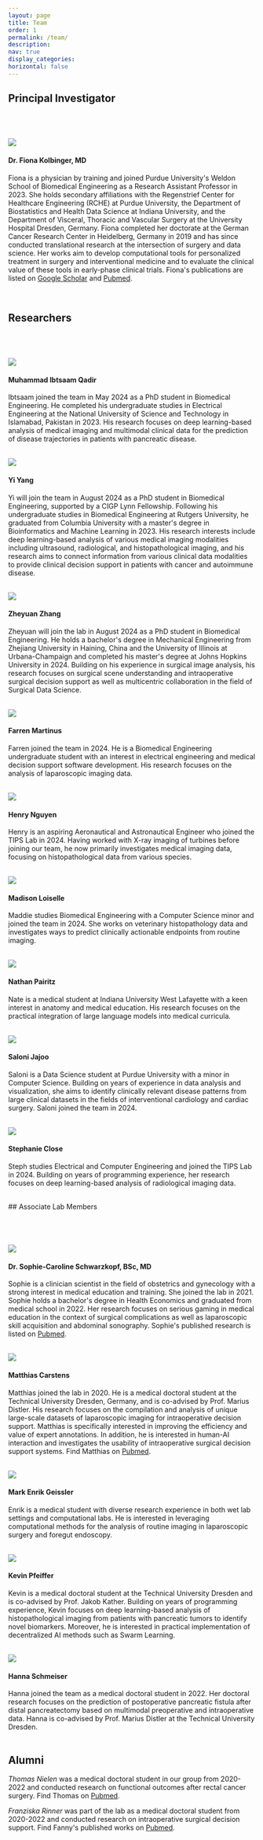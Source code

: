 ```yaml
---
layout: page
title: Team
order: 1
permalink: /team/
description: 
nav: true
display_categories: 
horizontal: false
---
```


## Principal Investigator

###### <br>

<div class="team-member">
  <img src="/assets/img/fionakolbinger.jpeg">
  <div class="team-member-info">
    <h4>Dr. Fiona Kolbinger, MD</h4>
    <p>Fiona is a physician by training and joined Purdue University's Weldon School of Biomedical Engineering as a Research Assistant Professor in 2023. She holds secondary affiliations with the Regenstrief Center for Healthcare Engineering (RCHE) at Purdue University, the Department of Biostatistics and Health Data Science at Indiana University, and the Department of Visceral, Thoracic and Vascular Surgery at the University Hospital Dresden, Germany. Fiona completed her doctorate at the German Cancer Research Center in Heidelberg, Germany in 2019 and has since conducted translational research at the intersection of surgery and data science. Her works aim to develop computational tools for personalized treatment in surgery and interventional medicine and to evaluate the clinical value of these tools in early-phase clinical trials. Fiona's publications are listed on <a href="https://scholar.google.com/citations?hl=en&user=bH4TiGUAAAAJ">Google Scholar</a> and <a href="https://pubmed.ncbi.nlm.nih.gov/?term=kolbinger+fr">Pubmed</a>.</p>
  </div>
</div>

<br>

## Researchers

###### <br>

<div class="team-member">
  <img src="/assets/img/ibtsaamqadir.jpg">
  <div class="team-member-info">
    <h4>Muhammad Ibtsaam Qadir</h4>
    <p>Ibtsaam joined the team in May 2024 as a PhD student in Biomedical Engineering. He completed his undergraduate studies in Electrical Engineering at the National University of Science and Technology in Islamabad, Pakistan in 2023. His research focuses on deep learning-based analysis of medical imaging and multimodal clinical data for the prediction of disease trajectories in patients with pancreatic disease.</p>
  </div>
</div>

<br>

<div class="team-member">
  <img src="/assets/img/futurehospital.png">
  <div class="team-member-info">
    <h4>Yi Yang</h4>
    <p>Yi will join the team in August 2024 as a PhD student in Biomedical Engineering, supported by a CIGP Lynn Fellowship. Following his undergraduate studies in Biomedical Engineering at Rutgers University, he graduated from Columbia University with a master's degree in Bioinformatics and Machine Learning in 2023. His research interests include deep learning-based analysis of various medical imaging modalities including ultrasound, radiological, and histopathological imaging, and his research aims to connect information from various clinical data modalities to provide clinical decision support in patients with cancer and autoimmune disease.</p>
  </div>
</div>

<br>

<div class="team-member">
  <img src="/assets/img/futurehospital.png">
  <div class="team-member-info">
    <h4>Zheyuan Zhang</h4>
    <p>Zheyuan will join the lab in August 2024 as a PhD student in Biomedical Engineering. He holds a bachelor's degree in Mechanical Engineering from Zhejiang University in Haining, China and the University of Illinois at Urbana-Champaign and completed his master's degree at Johns Hopkins University in 2024. Building on his experience in surgical image analysis, his research focuses on surgical scene understanding and intraoperative surgical decision support as well as multicentric collaboration in the field of Surgical Data Science.</p>
  </div>
</div>

<br>

<div class="team-member">
  <img src="/assets/img/farrenmartinus.jpeg">
  <div class="team-member-info">
    <h4>Farren Martinus</h4>
    <p>Farren joined the team in 2024. He is a Biomedical Engineering undergraduate student with an interest in electrical engineering and medical decision support software development. His research focuses on the analysis of laparoscopic imaging data.</p>
  </div>
</div>

<br>

<div class="team-member">
  <img src="/assets/img/henrynguyen.jpeg">
  <div class="team-member-info">
    <h4>Henry Nguyen</h4>
    <p>Henry is an aspiring Aeronautical and Astronautical Engineer who joined the TIPS Lab in 2024. Having worked with X-ray imaging of turbines before joining our team, he now primarily investigates medical imaging data, focusing on histopathological data from various species.</p>
  </div>
</div>

<br>

<div class="team-member">
  <img src="/assets/img/madisonloiselle.jpeg">
  <div class="team-member-info">
    <h4>Madison Loiselle</h4>
    <p>Maddie studies Biomedical Engineering with a Computer Science minor and joined the team in 2024. She works on veterinary histopathology data and investigates ways to predict clinically actionable endpoints from routine imaging.</p>
  </div>
</div>

<br>

<div class="team-member">
  <img src="/assets/img/nathanpairitz.jpeg">
  <div class="team-member-info">
    <h4>Nathan Pairitz</h4>
    <p>Nate is a medical student at Indiana University West Lafayette with a keen interest in anatomy and medical education. His research focuses on the practical integration of large language models into medical curricula.</p>
  </div>
</div>

<br>

<div class="team-member">
  <img src="/assets/img/salonijajoo.jpeg">
  <div class="team-member-info">
    <h4>Saloni Jajoo</h4>
    <p>Saloni is a Data Science student at Purdue University with a minor in Computer Science. Building on years of experience in data analysis and visualization, she aims to identify clinically relevant disease patterns from large clinical datasets in the fields of interventional cardiology and cardiac surgery. Saloni joined the team in 2024.</p>
  </div>
</div>

<br>

<div class="team-member">
  <img src="/assets/img/futurehospital.png">
  <div class="team-member-info">
    <h4>Stephanie Close</h4>
    <p>Steph studies Electrical and Computer Engineering and joined the TIPS Lab in 2024. Building on years of programming experience, her research focuses on deep learning-based analysis of radiological imaging data.</p>
  </div>
</div>

<br>
## Associate Lab Members

###### <br>

<div class="team-member">
  <img src="/assets/img/sophieschwarzkopf.jpeg">
  <div class="team-member-info">
    <h4>Dr. Sophie-Caroline Schwarzkopf, BSc, MD</h4>
    <p>Sophie is a clinician scientist in the field of obstetrics and gynecology with a strong interest in medical education and training. She joined the lab in 2021. Sophie holds a bachelor's degree in Health Economics and graduated from medical school in 2022. Her research focuses on serious gaming in medical education in the context of surgical complications as well as laparoscopic skill acquisition and abdominal sonography. Sophie's published research is listed on <a href="https://pubmed.ncbi.nlm.nih.gov/?term=schwarzkopf+sc">Pubmed</a>.</p>
  </div>
</div>

<br>

<div class="team-member">
  <img src="/assets/img/matthiascarstens.jpeg">
  <div class="team-member-info">
    <h4>Matthias Carstens</h4>
    <p>Matthias joined the lab in 2020. He is a medical doctoral student at the Technical University Dresden, Germany, and is co-advised by Prof. Marius Distler. His research focuses on the compilation and analysis of unique large-scale datasets of laparoscopic imaging for intraoperative decision support. Matthias is specifically interested in improving the efficiency and value of expert annotations. In addition, he is interested in human-AI interaction and investigates the usability of intraoperative surgical decision support systems. Find Matthias on <a href="https://pubmed.ncbi.nlm.nih.gov/?term=matthias+carstens">Pubmed</a>.</p>
  </div>
</div>

<br>

<div class="team-member">
  <img src="/assets/img/enrikgeissler.jpeg">
  <div class="team-member-info">
    <h4>Mark Enrik Geissler</h4>
    <p>Enrik is a medical student with diverse research experience in both wet lab settings and computational labs. He is interested in leveraging computational methods for the analysis of routine imaging in laparoscopic surgery and foregut endoscopy.</p>
  </div>
</div>

<br>

<div class="team-member">
  <img src="/assets/img/kevinpfeiffer.png">
  <div class="team-member-info">
    <h4>Kevin Pfeiffer</h4>
    <p>Kevin is a medical doctoral student at the Technical University Dresden and is co-advised by Prof. Jakob Kather. Building on years of programming experience, Kevin focuses on deep learning-based analysis of histopathological imaging from patients with pancreatic tumors to identify novel biomarkers. Moreover, he is interested in practical implementation of decentralized AI methods such as Swarm Learning. </p>
  </div>
</div>

<br>

<div class="team-member">
  <img src="/assets/img/hannaschmeiser.jpeg">
  <div class="team-member-info">
    <h4>Hanna Schmeiser</h4>
    <p style="margin: 0;">Hanna joined the team as a medical doctoral student in 2022. Her doctoral research focuses on the prediction of postoperative pancreatic fistula after distal pancreatectomy based on multimodal preoperative and intraoperative data. Hanna is co-advised by Prof. Marius Distler at the Technical University Dresden. </p>
  </div>
</div>

<br>

## Alumni

*Thomas Nielen* was a medical doctoral student in our group from 2020-2022 and conducted research on functional outcomes after rectal cancer surgery. Find Thomas on [Pubmed](https://pubmed.ncbi.nlm.nih.gov/?term=nielen+tp).

*Franziska Rinner* was part of the lab as a medical doctoral student from 2020-2022 and conducted research on intraoperative surgical decision support. Find Fanny's published works on [Pubmed](https://pubmed.ncbi.nlm.nih.gov/?term=franziska+rinner).

<br>